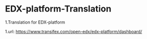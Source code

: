 # EDX-platform-Translation
1.Translation for EDX-platform

1.url: https://www.transifex.com/open-edx/edx-platform/dashboard/
